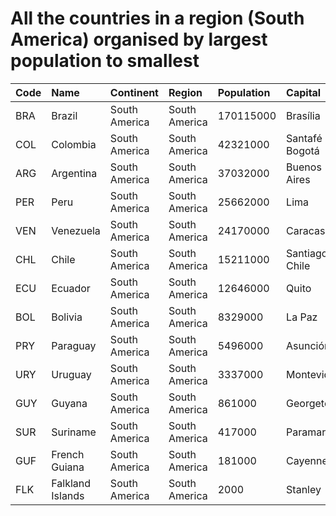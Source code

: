 # All the countries in a region (South America) organised by largest population to smallest

| Code | Name | Continent | Region | Population | Capital |
| :--- | :--- | :--- | :--- | :--- | :--- |
|BRA|Brazil|South America|South America|170115000|Brasília|
|COL|Colombia|South America|South America|42321000|Santafé de Bogotá|
|ARG|Argentina|South America|South America|37032000|Buenos Aires|
|PER|Peru|South America|South America|25662000|Lima|
|VEN|Venezuela|South America|South America|24170000|Caracas|
|CHL|Chile|South America|South America|15211000|Santiago de Chile|
|ECU|Ecuador|South America|South America|12646000|Quito|
|BOL|Bolivia|South America|South America|8329000|La Paz|
|PRY|Paraguay|South America|South America|5496000|Asunción|
|URY|Uruguay|South America|South America|3337000|Montevideo|
|GUY|Guyana|South America|South America|861000|Georgetown|
|SUR|Suriname|South America|South America|417000|Paramaribo|
|GUF|French Guiana|South America|South America|181000|Cayenne|
|FLK|Falkland Islands|South America|South America|2000|Stanley|
